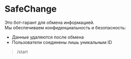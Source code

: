 # SafeChange
Это бот-гарант для обмена информацией.  
Мы обеспечиваем конфиденциальность и безопасность:  
- Данные удаляются после обмена  
- Пользователи соединены лишь уникальным ID  

> /start